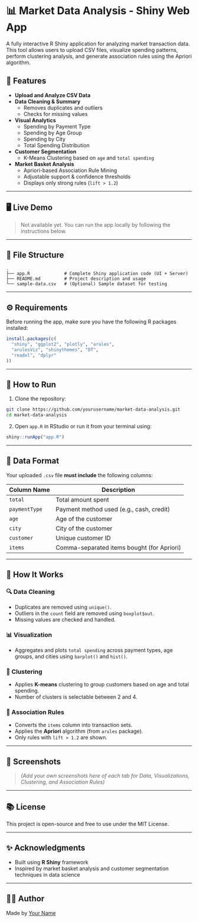 # 📊 Market Data Analysis - Shiny Web App

A fully interactive R Shiny application for analyzing market transaction data. This tool allows users to upload CSV files, visualize spending patterns, perform clustering analysis, and generate association rules using the Apriori algorithm.

## 🌟 Features

- **Upload and Analyze CSV Data**
- **Data Cleaning & Summary**
  - Removes duplicates and outliers
  - Checks for missing values
- **Visual Analytics**
  - Spending by Payment Type
  - Spending by Age Group
  - Spending by City
  - Total Spending Distribution
- **Customer Segmentation**
  - K-Means Clustering based on `age` and `total spending`
- **Market Basket Analysis**
  - Apriori-based Association Rule Mining
  - Adjustable support & confidence thresholds
  - Displays only strong rules (`lift > 1.2`)

---

## 🖥 Live Demo

> Not available yet. You can run the app locally by following the instructions below.

---

## 📁 File Structure

```plaintext
.
├── app.R             # Complete Shiny application code (UI + Server)
├── README.md         # Project description and usage
└── sample-data.csv   # (Optional) Sample dataset for testing
```

---

## ⚙️ Requirements

Before running the app, make sure you have the following R packages installed:

```r
install.packages(c(
  "shiny", "ggplot2", "plotly", "arules", 
  "arulesViz", "shinythemes", "DT", 
  "readxl", "dplyr"
))
```

---

## 🚀 How to Run

1. Clone the repository:

```bash
git clone https://github.com/yourusername/market-data-analysis.git
cd market-data-analysis
```

2. Open `app.R` in RStudio or run it from your terminal using:

```r
shiny::runApp("app.R")
```

---

## 📂 Data Format

Your uploaded `.csv` file **must include** the following columns:

| Column Name   | Description                                  |
|---------------|----------------------------------------------|
| `total`       | Total amount spent                           |
| `paymentType` | Payment method used (e.g., cash, credit)     |
| `age`         | Age of the customer                          |
| `city`        | City of the customer                         |
| `customer`    | Unique customer ID                           |
| `items`       | Comma-separated items bought (for Apriori)   |

---

## 🧪 How It Works

### 🔍 Data Cleaning
- Duplicates are removed using `unique()`.
- Outliers in the `count` field are removed using `boxplot$out`.
- Missing values are checked and handled.

### 📊 Visualization
- Aggregates and plots `total spending` across payment types, age groups, and cities using `barplot()` and `hist()`.

### 🤖 Clustering
- Applies **K-means** clustering to group customers based on age and total spending.
- Number of clusters is selectable between 2 and 4.

### 🔗 Association Rules
- Converts the `items` column into transaction sets.
- Applies the **Apriori** algorithm (from `arules` package).
- Only rules with `lift > 1.2` are shown.

---

## 📌 Screenshots

> *(Add your own screenshots here of each tab for Data, Visualizations, Clustering, and Association Rules)*

---

## 📚 License

This project is open-source and free to use under the MIT License.

---

## ✨ Acknowledgments

- Built using **R Shiny** framework
- Inspired by market basket analysis and customer segmentation techniques in data science

---

## 🙋‍♂️ Author

Made by [Your Name](https://github.com/yourusername)
